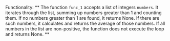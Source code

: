 Functionality: ** The function `func_1` accepts a list of integers `numbers`. It iterates through the list, summing up numbers greater than 1 and counting them. If no numbers greater than 1 are found, it returns None. If there are such numbers, it calculates and returns the average of those numbers. If all numbers in the list are non-positive, the function does not execute the loop and returns None. **